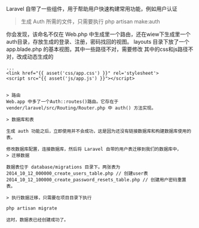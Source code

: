 Laravel 自带了一些组件，用于帮助用户快速构建常用功能，例如用户认证

> 生成 Auth 所需的文件，只需要执行
php artisan make:auth

你会发现，该命名不仅在 Web.php 中生成里一个路由，还在wiew下生成里一个auth目录，存放生成的登录、注册，密码找回的视图。
layouts 目录下放了一个 app.blade.php 的基本视图，其中一些路径不对，需要修改
其中的css和js路径不对，改成动态生成的
```
...
<link href="{{ asset('css/app.css') }}" rel='stylesheet'>
<script src="{{ asset('js/app.js') }}"></script>


> 路由
Web.app 中多了一个Auth::routes()路由。它存在于 vender/laravel/src/Routing/Router.php 中 auth() 方法实现。

> 数据库和表

生成 auth 功能之后，立即使用并不会成功，这是因为还没有链接数据库和构建数据库使用的表。

修改数据库配置，连接数据库，然后将 Laravel 自带的用户表迁移到我们的数据库中，
> 迁移数据

数据表位于 database/migrations 目录下。两张表为
2014_10_12_000000_create_users_table.php // 创建user表
2014_10_12_100000_create_password_resets_table.php // 创建用户密码重置表。

> 执行数据迁移，只需要在项目目录下执行

php artisan migrate

这时，数据表已经创建成功了。

 
